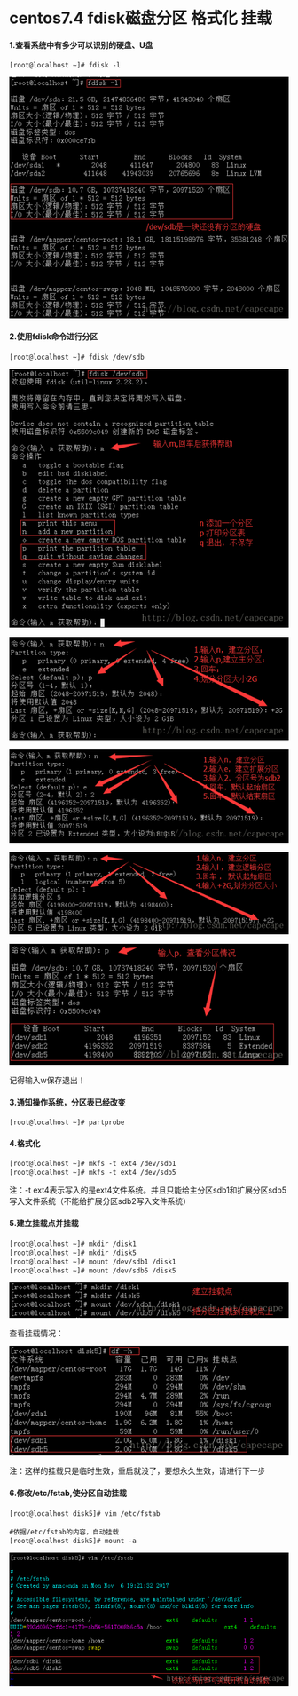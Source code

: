# centos7.4 fdisk磁盘分区 格式化 挂载

#### 1.查看系统中有多少可以识别的硬盘、U盘

```
[root@localhost ~]# fdisk -l
```


![这里写图片描述](Imag/20171110133834811)

#### 2.使用fdisk命令进行分区

```
[root@localhost ~]# fdisk /dev/sdb
```

![这里写图片描述](Imag/20171110134424842)

![这里写图片描述](Imag/20171110134728052)

![这里写图片描述](Imag/20171110135050865)

![这里写图片描述](Imag/20171110135400027)



![这里写图片描述](Imag/20171110135512471)

记得输入w保存退出！

#### 3.通知操作系统，分区表已经改变

```
[root@localhost ~]# partprobe
```



#### 4.格式化

```
[root@localhost ~]# mkfs -t ext4 /dev/sdb1
[root@localhost ~]# mkfs -t ext4 /dev/sdb5
```


注：-t ext4表示写入的是ext4文件系统。并且只能给主分区sdb1和扩展分区sdb5写入文件系统（不能给扩展分区sdb2写入文件系统）

#### 5.建立挂载点并挂载

```
[root@localhost ~]# mkdir /disk1       
[root@localhost ~]# mkdir /disk5
[root@localhost ~]# mount /dev/sdb1 /disk1
[root@localhost ~]# mount /dev/sdb5 /disk5
```

![这里写图片描述](Imag/20171110140714411)

查看挂载情况：

![这里写图片描述](Imag/20171110140923154)

注：这样的挂载只是临时生效，重启就没了，要想永久生效，请进行下一步

#### 6.修改/etc/fstab,使分区自动挂载

```
[root@localhost disk5]# vim /etc/fstab

#依据/etc/fstab的内容，自动挂载
[root@localhost disk5]# mount -a
```

![这里写图片描述](Imag/20171110141548442)
